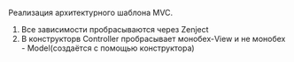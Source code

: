 Реализация архитектурного шаблона MVC. 

1) Все зависимости пробрасываются через Zenject
2) В конструкторв Controller пробрасывает монобех-View и не монобех - Model(создаётся с помощью конструктора)
